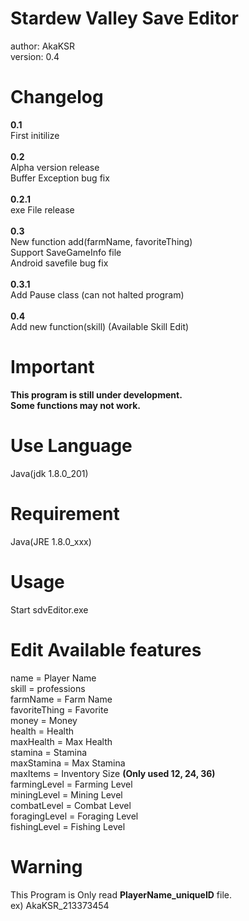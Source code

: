 # Stardew Valley Save Editor

author: AkaKSR<br />
version: 0.4<br />

# Changelog
<b>0.1</b><br/>
First initilize<br/><br/>
<b>0.2</b><br/>
Alpha version release<br/>
Buffer Exception bug fix<br/><br/>
<b>0.2.1</b><br/>
exe File release<br/><br/>
<b>0.3</b><br/>
New function add(farmName, favoriteThing)<br/>
Support SaveGameInfo file<br/>
Android savefile bug fix<br/><br/>
<b>0.3.1</b><br/>
Add Pause class (can not halted program)<br/><br/>
<b>0.4</b><br/>
Add new function(skill)
(Available Skill Edit)

# Important
<b>This program is still under development.</b><br />
<b>Some functions may not work.</b><br />

# Use Language
Java(jdk 1.8.0_201)<br />

# Requirement
Java(JRE 1.8.0_xxx)<br />

# Usage
Start sdvEditor.exe

# Edit Available features
name = Player Name<br />
skill = professions<br/>
farmName = Farm Name<br />
favoriteThing = Favorite<br />
money = Money<br />
health = Health<br />
maxHealth = Max Health<br />
stamina = Stamina<br />
maxStamina = Max Stamina<br />
maxItems = Inventory Size <b>(Only used 12, 24, 36)</b><br />
farmingLevel = Farming Level<br />
miningLevel = Mining Level<br />
combatLevel = Combat Level<br />
foragingLevel = Foraging Level<br />
fishingLevel = Fishing Level<br />

# Warning
This Program is Only read <b>PlayerName_uniqueID</b> file.<br />
ex) AkaKSR_213373454<br />
